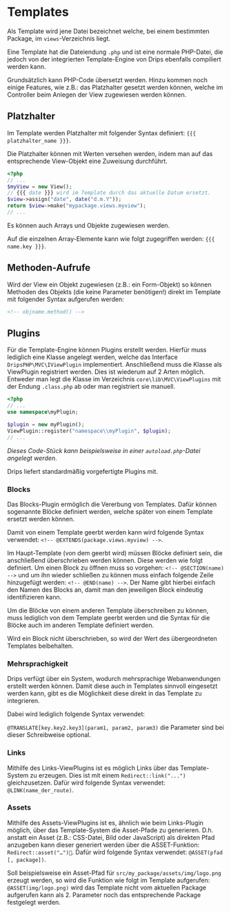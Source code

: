# Templates

Als Template wird jene Datei bezeichnet welche, bei einem bestimmten Package, im `views`-Verzeichnis liegt.

Eine Template hat die Dateiendung `.php` und ist eine normale PHP-Datei, die jedoch von der integrierten Template-Engine von Drips ebenfalls compiliert werden kann.

Grundsätzlich kann PHP-Code übersetzt werden. Hinzu kommen noch einige Features, wie z.B.: das Platzhalter gesetzt werden können, welche im Controller beim Anlegen der View zugewiesen werden können.

## Platzhalter

Im Template werden Platzhalter mit folgender Syntax definiert: `{{{ platzhalter_name }}}`.

Die Platzhalter können mit Werten versehen werden, indem man auf das entsprechende View-Objekt eine Zuweisung durchführt.

``` php
<?php
// ...
$myView = new View();
// {{{ date }}} wird im Template durch das aktuelle Datum ersetzt.
$view->assign("date", date("d.m.Y"));
return $view->make("mypackage.views.myview");
// ...
```

Es können auch Arrays und Objekte zugewiesen werden.

Auf die einzelnen Array-Elemente kann wie folgt zugegriffen werden: `{{{ name.key }}}`.

## Methoden-Aufrufe

Wird der View ein Objekt zugewiesen (z.B.: ein Form-Objekt) so können Methoden des Objekts (die keine Parameter benötigen!) direkt im Template mit folgender Syntax aufgerufen werden:

``` html
<!-- objname.method() -->
```

## Plugins

Für die Template-Engine können Plugins erstellt werden. Hierfür muss lediglich eine Klasse angelegt werden, welche das Interface `DripsPHP\MVC\IViewPlugin` implementiert. Anschließend muss die Klasse als ViewPlugin registriert werden. Dies ist wiederum auf 2 Arten möglich. Entweder man legt die Klasse im Verzeichnis `core\lib\MVC\ViewPlugins` mit der Endung `.class.php` ab oder man registriert sie manuell.

``` php
<?php
// ...
use namespace\myPlugin;

$plugin = new myPlugin();
ViewPlugin::register("namespace\\myPlugin", $plugin);
// ...
```

*Dieses Code-Stück kann beispielsweise in einer `autoload.php`-Datei angelegt werden*.

Drips liefert standardmäßig vorgefertigte Plugins mit.

### Blocks

Das Blocks-Plugin ermöglich die Vererbung von Templates. Dafür können sogenannte Blöcke definiert werden, welche später von einem Template ersetzt werden können.

Damit von einem Template geerbt werden kann wird folgende Syntax verwendet: `<!-- @EXTENDS(package.views.myview) -->`.

Im Haupt-Template (von dem geerbt wird) müssen Blöcke definiert sein, die anschließend überschrieben werden können. Diese werden wie folgt definiert. Um einen Block zu öffnen muss so vorgehen: `<!-- @SECTION(name) -->` und um ihn wieder schließen zu können muss einfach folgende Zeile hinzugefügt werden: `<!-- @END(name) -->`. Der Name gibt hierbei einfach den Namen des Blocks an, damit man den jeweiligen Block eindeutig identifizieren kann.

Um die Blöcke von einem anderen Template überschreiben zu können, muss lediglich von dem Template geerbt werden und die Syntax für die Blöcke auch im anderen Template definiert werden.

Wird ein Block nicht überschrieben, so wird der Wert des übergeordneten Templates beibehalten.

### Mehrsprachigkeit

Drips verfügt über ein System, wodurch mehrsprachige Webanwendungen erstellt werden können. Damit diese auch in Templates sinnvoll eingesetzt werden kann, gibt es die Möglichkeit diese direkt in das Template zu integrieren.

Dabei wird lediglich folgende Syntax verwendet:

`@TRANSLATE[key.key2.key3](param1, param2, param3)` die Parameter sind bei dieser Schreibweise optional.

### Links

Mithilfe des Links-ViewPlugins ist es möglich Links über das Template-System zu erzeugen. Dies ist mit einem `Redirect::link("...")` gleichzusetzen. Dafür wird folgende Syntax verwendet: `@LINK(name_der_route)`.

### Assets

Mithilfe des Assets-ViewPlugins ist es, ähnlich wie beim Links-Plugin möglich, über das Template-System die Asset-Pfade zu generieren. D.h. anstatt ein Asset (z.B.: CSS-Datei, Bild oder JavaScript) als direkten Pfad anzugeben kann dieser generiert werden über die ASSET-Funktion: `Redirect::asset("…")`. Dafür wird folgende Syntax verwendet: `@ASSET(pfad [, package])`.

Soll beispielsweise ein Asset-Pfad für `src/my_package/assets/img/logo.png` erzeugt werden, so wird die Funktion wie folgt im Template aufgerufen: `@ASSET(img/logo.png)` wird das Template nicht vom aktuellen Package aufgerufen kann als 2. Parameter noch das entsprechende Package festgelegt werden.